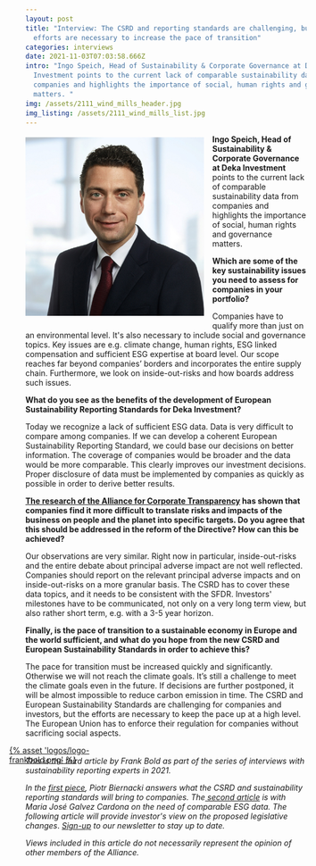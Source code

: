 ```yaml
---
layout: post
title: "Interview: The CSRD and reporting standards are challenging, but these
  efforts are necessary to increase the pace of transition"
categories: interviews
date: 2021-11-03T07:03:58.666Z
intro: "Ingo Speich, Head of Sustainability & Corporate Governance at Deka
  Investment points to the current lack of comparable sustainability data from
  companies and highlights the importance of social, human rights and governance
  matters. "
img: /assets/2111_wind_mills_header.jpg
img_listing: /assets/2111_wind_mills_list.jpg
---
```

<img src="/assets/2111_speich_ingo.jpg" style="float: left;width: 320px;height: 320px;padding-right: 15px; padding-bottom: 10px; margin-top: 5px;" alt="speich_ingo" title="speich_ingo" />

**Ingo Speich, Head of Sustainability & Corporate Governance at Deka Investment** points to the current lack of comparable sustainability data from companies and highlights the importance of social, human rights and governance matters.  

**Which are some of the key sustainability issues you need to assess for companies in your portfolio?**

Companies have to qualify more than just on an environmental level. It's also necessary to include social and governance topics. Key issues are e.g. climate change, human rights, ESG linked compensation and sufficient ESG expertise at board level. Our scope reaches far beyond companies’ borders and incorporates the entire supply chain. Furthermore, we look on inside-out-risks and how boards address such issues. 

**What do you see as the benefits of the development of European Sustainability Reporting Standards for Deka Investment?**

Today we recognize a lack of sufficient ESG data. Data is very difficult to compare among companies. If we can develop a coherent European Sustainability Reporting Standard, we could base our decisions on better information. The coverage of companies would be broader and the data would be more comparable. This clearly improves our investment decisions. Proper disclosure of data must be implemented by companies as quickly as possible in order to derive better results.

**[The research of the Alliance for Corporate Transparency](https://www.allianceforcorporatetransparency.org/) has shown that companies find it more difficult to translate risks and impacts of the business on people and the planet into specific targets. Do you agree that this should be addressed in the reform of the Directive? How can this be achieved?**

Our observations are very similar. Right now in particular, inside-out-risks and the entire debate about principal adverse impact are not well reflected. Companies should report on the relevant principal adverse impacts and on inside-out-risks on a more granular basis. The CSRD has to cover these data topics, and it needs to be consistent with the SFDR. Investors' milestones have to be communicated, not only on a very long term view, but also rather short term, e.g. with a 3-5 year horizon. 

**Finally, is the pace of transition to a sustainable economy in Europe and the world sufficient, and what do you hope from the new CSRD and European Sustainability Standards in order to achieve this?**

The pace for transition must be increased quickly and significantly. Otherwise we will not reach the climate goals. It’s still a challenge to meet the climate goals even in the future. If decisions are further postponed, it will be almost impossible to reduce carbon emission in time. The CSRD and European Sustainability Standards are challenging for companies and investors, but the efforts are necessary to keep the pace up at a high level. The European Union has to enforce their regulation for companies without sacrificing social aspects.  

<a href="https://en.frankbold.org/" style="
max-width: 200px;
display: block;
margin-left: -29px;
margin-bottom: -29px;">{% asset 'logos/logo-frankbold.png' %}</a>

*This is the third article by Frank Bold as part of the series of interviews with sustainability reporting experts in 2021.* 

*In the [first piece](bit.ly/3oxDX6G), Piotr Biernacki answers what the CSRD and sustainability reporting standards will bring to companies. The[ second article](https://www.allianceforcorporatetransparency.org/news/interview-sustainability-standards-are-needed-to-ensure-comparability-and-fair-competition-so-is-the-genuine-commitment-of-key-stakeholders-to-sustainability.html) is with Maria José Galvez Cardona on the need of comparable ESG data.* *The following article will provide investor's view on the proposed legislative changes*. *[Sign-up](https://purposeofcorporation.us10.list-manage.com/subscribe?u=66bafd0ef0d33f5bf8fbe1e87&id=113ab4bd34) to our newsletter to stay up to date.*

*Views included in this article do not necessarily represent the opinion of other members of the Alliance.*